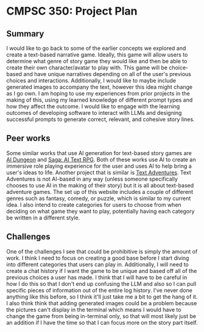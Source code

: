 # CMPSC 350: Project Plan

## Summary

I would like to go back to some of the earlier concepts we explored and create a text-based narrative game. Ideally, this game will allow users to determine what genre of story game they would like and then be able to create their own character/avatar to play with. This game will be choice-based and have unique narratives depending on all of the user's previous choices and interactions. Additionally, I would like to maybe include generated images to accompany the text, however this idea might change as I go own. I am hoping to use my experiences from prior projects in the making of this, using my learned knowledge of different prompt types and how they affect the outcome. I would like to engage with the learning outcomes of developing software to interact with LLMs and designing successful prompts to generate correct, relevant, and cohesive story lines.

## Peer works

Some similar works that use AI generation for text-based story games are [AI Dungeon](https://aidungeon.com) and [Saga: AI Text RPG](https://sagarpg.io). Both of these works use AI to create an immersive role playing experience for the user and uses AI to help bring a user's ideas to life.
Another project that is similar is [Text Adventures](https://textadventures.co.uk). Text Adventures is not AI-based in any way (unless someone specifically chooses to use AI in the making of their story) but it is all about text-based adventure games. The set up of this website includes a couple of different genres such as fantasy, comedy, or puzzle, which is similar to my current idea. I also intend to create categories for users to choose from when deciding on what game they want to play, potentially having each category be written in a different style.

## Challenges

One of the challenges I see that could be prohibitive is simply the amount of work. I think I need to focus on creating a good base before I start diving into different categories that users can play in. Additionally, I will need to create a chat history if I want the game to be unique and based off all of the previous choices a user has made. I think that I will have to be careful in how I do this so that I don't end up confusing the LLM and also so I can pull specific pieces of information out of the entire log history. I've never done anything like this before, so I think it'll just take me a bit to get the hang of it. I also think think that adding generated images could be a problem because the pictures can't display in the terminal which means I would have to change the game from being in-terminal only, so that will most likely just be an addition if I have the time so that I can focus more on the story part itself.
